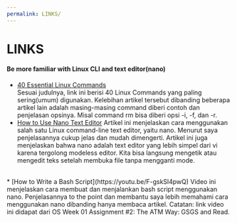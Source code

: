 ```yaml
---
permalink: LINKS/
---
```

# LINKS

#### Be more familiar with Linux CLI and text editor(nano)
* [40 Essential Linux Commands](https://www.hostinger.com/tutorials/linux-commands)<br>
Sesuai judulnya, link ini berisi 40 Linux Commands yang paling sering(umum) digunakan.
Kelebihan artikel tersebut dibanding beberapa artikel lain adalah masing-masing command diberi contoh dan penjelasan opsinya.
Misal command rm bisa diberi opsi -i, -f, dan -r. <br>
* [How to Use Nano Text Editor](https://linuxize.com/post/how-to-use-nano-text-editor/)
Artikel ini menjelaskan cara menggunakan salah satu Linux command-line text editor, yaitu nano.
Menurut saya penjelasannya cukup jelas dan mudah dimengerti. Artikel ini juga menjelaskan bahwa nano adalah text editor yang lebih simpel dari vi karena tergolong modeless editor.
Kita bisa langsung mengetik atau mengedit teks setelah membuka file tanpa mengganti mode.
<br>
* [How to Write a Bash Script](https://youtu.be/F-gskSl4pwQ)
Video ini menjelaskan cara membuat dan menjalankan bash script menggunakan nano. 
Penjelasannya to the point dan membantu saya lebih memahami cara menggunakan nano dibanding hanya membaca artikel. Catatan: link video ini didapat dari OS Week 01 Assignment #2: The ATM Way: GSGS and Read.
